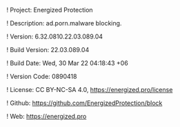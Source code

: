 ! Project: Energized Protection

! Description: ad.porn.malware blocking.

! Version: 6.32.0810.22.03.089.04

! Build Version: 22.03.089.04

! Build Date: Wed, 30 Mar 22 04:18:43 +06

! Version Code: 0890418

! License: CC BY-NC-SA 4.0, https://energized.pro/license

! Github: https://github.com/EnergizedProtection/block

! Web: https://energized.pro
